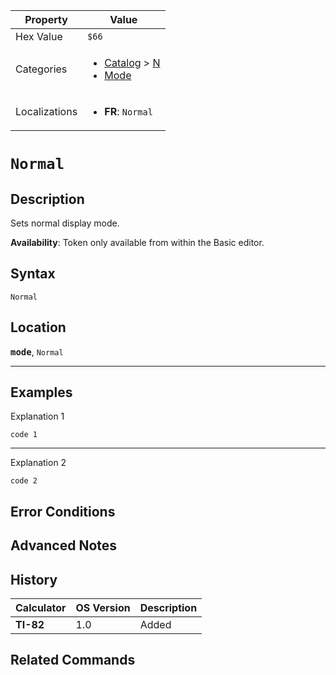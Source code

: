 | Property      | Value |
|---------------|-------|
| Hex Value     | `$66`|
| Categories    | <ul><li>[Catalog](<../categories/Catalog.md>) > [N](<../categories/Catalog.md#N>)</li><li>[Mode](<../categories/Mode.md>)</li></ul> |
| Localizations | <ul><li><b>FR</b>: `Normal`</li></ul> |

# `Normal`

## Description
Sets normal display mode.


<b>Availability</b>: Token only available from within the Basic editor.

## Syntax
`Normal`

## Location
<tt><kbd><b>mode</b></kbd></tt>, `Normal`
<hr>

## Examples

Explanation 1
```ti-basic
code 1
```
---
Explanation 2
```ti-basic
code 2
```

## Error Conditions


## Advanced Notes


## History
| Calculator | OS Version | Description |
|------------|------------|-------------|
| <b>TI-82</b> | 1.0 | Added |

## Related Commands

